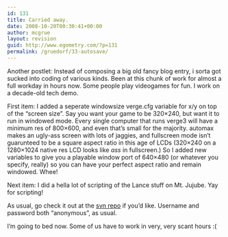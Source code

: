 ```yaml
---
id: 131
title: Carried away.
date: 2008-10-20T00:30:41+00:00
author: mcgrue
layout: revision
guid: http://www.egometry.com/?p=131
permalink: /gruedorf/33-autosave/
---
```

Another postlet: Instead of composing a big old fancy blog entry, i sorta got sucked into coding of various kinds. Been at this chunk of work for almost a full workday in hours now. Some people play videogames for fun. I work on a decade-old tech demo.

First item: I added a seperate windowsize verge.cfg variable for x/y on top of the &#8220;screen size&#8221;. Say you want your game to be 320&#215;240, but want it to run in windowed mode. Every single computer that runs verge3 will have a minimum res of 800&#215;600, and even that&#8217;s small for the majority. automax makes an ugly-ass screen with lots of jaggies, and fullscreen mode isn&#8217;t guarunteed to be a square aspect ratio in this age of LCDs (320&#215;240 on a 1280&#215;1024 native res LCD looks like _ass_ in fullscreen.) So I added new variables to give you a playable window port of 640&#215;480 (or whatever you specify, really) so you can have your perfect aspect ratio and remain windowed. Whee!

Next item: I did a hella lot of scripting of the Lance stuff on Mt. Jujube. Yay for scripting!

As usual, go check it out at the <a href=http://www.verge-rpg.com/svn/sully/trunk/>svn repo</a> if you&#8217;d like. Username and password both &#8220;anonymous&#8221;, as usual.

I&#8217;m going to bed now. Some of us have to work in very, very scant hours :(
